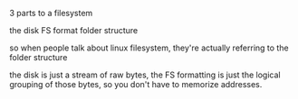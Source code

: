 
3 parts to a filesystem

the disk
FS format
folder structure

so when people talk about linux filesystem, they're actually referring to the folder structure

the disk is just a stream of raw bytes, the FS formatting is just the logical grouping of those bytes, so you don't have to memorize addresses. 

